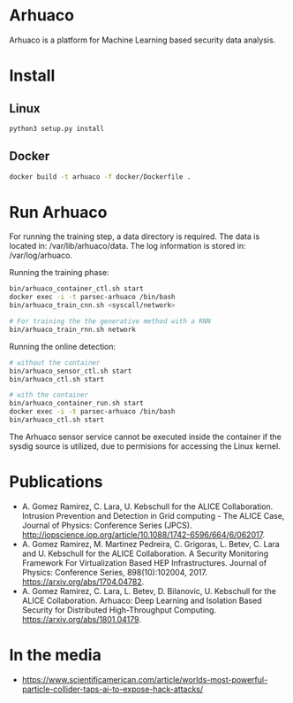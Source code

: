 # Arhuaco

Arhuaco is a platform for Machine Learning based security data analysis.

# Install

## Linux

```bash
python3 setup.py install
```

## Docker

```bash
docker build -t arhuaco -f docker/Dockerfile .
```

# Run Arhuaco

For running the training step, a data directory is required. The data is located in:
/var/lib/arhuaco/data. The log information is stored in: /var/log/arhuaco.

Running the training phase:

```bash
bin/arhuaco_container_ctl.sh start
docker exec -i -t parsec-arhuaco /bin/bash
bin/arhuaco_train_cnn.sh <syscall/network>

# For training the the generative method with a RNN
bin/arhuaco_train_rnn.sh network
```
Running the online detection:

```bash
# without the container
bin/arhuaco_sensor_ctl.sh start
bin/arhuaco_ctl.sh start

# with the container
bin/arhuaco_container_run.sh start
docker exec -i -t parsec-arhuaco /bin/bash
bin/arhuaco_ctl.sh start
```
The Arhuaco sensor service cannot be executed inside the container
if the sysdig source is utilized, due to permisions for accessing
the Linux kernel.

# Publications

*  A. Gomez Ramirez, C. Lara, U. Kebschull for the ALICE Collaboration. Intrusion Prevention and Detection in Grid computing - The ALICE Case, Journal of Physics: Conference Series (JPCS). http://iopscience.iop.org/article/10.1088/1742-6596/664/6/062017.
*  A. Gomez Ramirez, M. Martinez Pedreira, C. Grigoras, L. Betev, C. Lara and U. Kebschull for the ALICE Collaboration. A Security Monitoring Framework For Virtualization Based HEP Infrastructures. Journal of Physics: Conference Series, 898(10):102004, 2017. https://arxiv.org/abs/1704.04782.
*  A. Gomez Ramirez, C. Lara, L. Betev, D. Bilanovic, U. Kebschull for the ALICE Collaboration. Arhuaco: Deep Learning and Isolation Based Security for Distributed High-Throughput Computing. https://arxiv.org/abs/1801.04179.

# In the media

*  https://www.scientificamerican.com/article/worlds-most-powerful-particle-collider-taps-ai-to-expose-hack-attacks/
